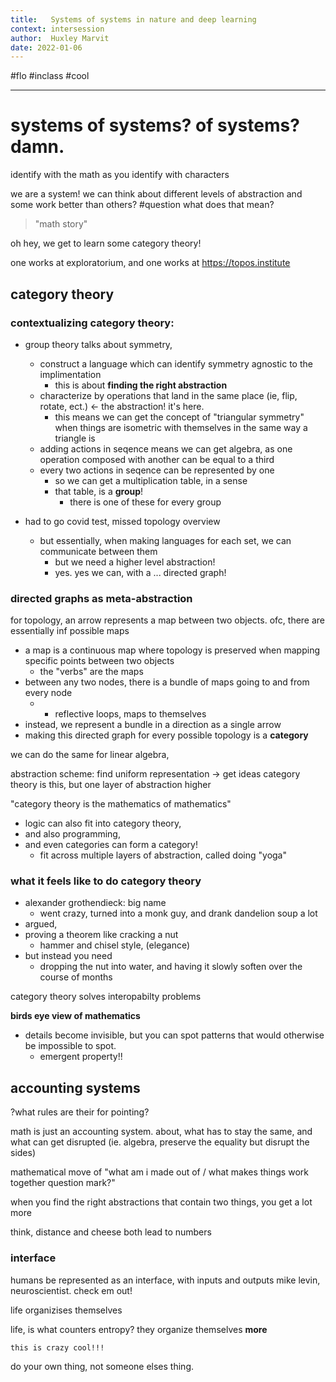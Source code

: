 ```yaml
---
title:   Systems of systems in nature and deep learning
context: intersession
author:  Huxley Marvit
date: 2022-01-06
---
```


#flo  #inclass  #cool

***

# systems of systems? of systems? damn.

identify with the math as you identify with characters

we are a system! we can think about different levels of abstraction
and some work better than others? #question what does that mean?

> "math story"

oh hey, we get to learn some category theory!


one works at exploratorium, and one works at https://topos.institute

## category theory

### contextualizing category theory:

- group theory talks about symmetry, 
	- construct a language which can identify symmetry agnostic to the implimentation
		- this is about **finding the right abstraction**
	- characterize by operations that land in the same place (ie, flip, rotate, ect.) <- the abstraction! it's here.
		- this means we can get the concept of "triangular symmetry" when things are isometric with themselves in the same way a triangle is
	- adding actions in seqence means we can get algebra, as one operation composed with another can be equal to a third
	- every two actions in seqence can be represented by one
		- so we can get a multiplication table, in a sense
		- that table, is a **group**!
			- there is one of these for every group
			
- had to go covid test, missed topology overview
	- but essentially, when making languages for each set, we can communicate between them
		- but we need a higher level abstraction!
		- yes. yes we can, with a ... directed graph!

### directed graphs as meta-abstraction

for topology, an arrow represents a map between two objects. ofc, there are essentially inf possible maps
- a map is a continuous map where topology is preserved when mapping specific points between two objects
	- the "verbs" are the maps
- between any two nodes, there is a bundle of maps going to and from every node
	- + reflective loops, maps to themselves
- instead, we represent a bundle in a direction as a single arrow
- making this directed graph for every possible topology is a **category**

we can do the same for linear algebra, 

abstraction scheme:
find uniform representation -> get ideas
category theory is this, but one layer of abstraction higher

"category theory is the mathematics of mathematics" 

- logic can also fit into category theory, 
- and also programming,
- and even categories can form a category!
	- fit across multiple layers of abstraction, called doing "yoga"

### what it feels like to do category theory

- alexander grothendieck: big name
	- went crazy, turned into a monk guy, and drank dandelion soup a lot
- argued, 
- proving a theorem like cracking a nut
	- hammer and chisel style, (elegance)
- but instead you need
	- dropping the nut into water, and having it slowly soften over the course of months

category theory solves interopabilty problems

**birds eye view of mathematics**
- details become invisible, but you can spot patterns that would otherwise be impossible to spot. 
	- emergent property!!

## accounting systems

?what rules are their for pointing?

math is just an accounting system.
about, what has to stay the same, and what can get disrupted (ie. algebra, preserve the equality but disrupt the sides)

mathematical move of "what am i made out of / what makes things work together question mark?"


when you find the right abstractions that contain two things, you get a lot more

think, distance and cheese both lead to numbers

### interface
humans be represented as an interface, with inputs and outputs
mike levin, neuroscientist. check em out!

life organizises themselves

life, is what counters entropy? they organize themselves **more**
```ad-important
this is crazy cool!!!
```

do your own thing, not someone elses thing.











